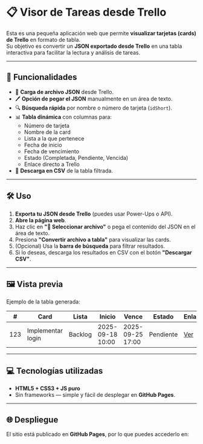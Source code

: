 # 📋 Visor de Tareas desde Trello

Esta es una pequeña aplicación web que permite **visualizar tarjetas (cards) de Trello** en formato de tabla.  
Su objetivo es convertir un **JSON exportado desde Trello** en una tabla interactiva para facilitar la lectura y análisis de tareas.

---

## 🚀 Funcionalidades

- 📂 **Carga de archivo JSON** desde Trello.
- 🖊 **Opción de pegar el JSON** manualmente en un área de texto.
- 🔍 **Búsqueda rápida** por nombre o número de tarjeta (`idShort`).
- 📊 **Tabla dinámica** con columnas para:
  - Número de tarjeta
  - Nombre de la card
  - Lista a la que pertenece
  - Fecha de inicio
  - Fecha de vencimiento
  - Estado (Completada, Pendiente, Vencida)
  - Enlace directo a Trello
- 💾 **Descarga en CSV** de la tabla filtrada.

---

## 🛠 Uso

1. **Exporta tu JSON desde Trello** (puedes usar Power-Ups o API).
2. **Abre la página web**.
3. Haz clic en **"📂 Seleccionar archivo"** o pega el contenido del JSON en el área de texto.
4. Presiona **"Convertir archivo a tabla"** para visualizar las cards.
5. (Opcional) Usa la **barra de búsqueda** para filtrar resultados.
6. Si lo deseas, descarga los resultados en CSV con el botón **"Descargar CSV"**.

---

## 🖼 Vista previa

Ejemplo de la tabla generada:

| #   | Card              | Lista      | Inicio            | Vence            | Estado      | Enlace |
|-----|------------------|-----------|------------------|----------------|-----------|--------|
| 123 | Implementar login| Backlog   | 2025-09-18 10:00 | 2025-09-25 17:00| Pendiente | [Ver](https://trello.com/c/xxxxx) |

---

## 💻 Tecnologías utilizadas

- **HTML5 + CSS3 + JS puro**  
- Sin frameworks — simple y fácil de desplegar en **GitHub Pages**.

---

## 🌐 Despliegue

El sitio está publicado en **GitHub Pages**, por lo que puedes accederlo en:  
